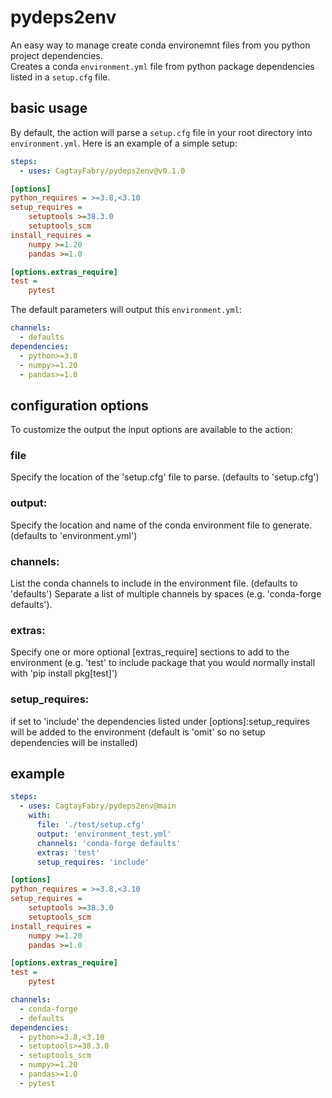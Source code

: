 # pydeps2env

An easy way to manage create conda environemnt files from you python project dependencies.  
Creates a conda `environment.yml` file from python package dependencies listed in a `setup.cfg` file.

## basic usage

By default, the action will parse a `setup.cfg` file in your root directory into `environment.yml`. Here is an example
of a simple setup:

```yaml
steps:
  - uses: CagtayFabry/pydeps2env@v0.1.0
```

```cfg
[options]
python_requires = >=3.8,<3.10
setup_requires =
    setuptools >=38.3.0
    setuptools_scm
install_requires =
    numpy >=1.20
    pandas >=1.0

[options.extras_require]
test =
    pytest
```

The default parameters will output this `environment.yml`:

```yaml
channels:
  - defaults
dependencies:
  - python>=3.8
  - numpy>=1.20
  - pandas>=1.0
```

## configuration options

To customize the output the input options are available to the action:

### file

Specify the location of the 'setup.cfg' file to parse. (defaults to 'setup.cfg')

### output:

Specify the location and name of the conda environment file to generate. (defaults to 'environment.yml')

### channels:

List the conda channels to include in the environment file. (defaults to 'defaults')
Separate a list of multiple channels by spaces (e.g. 'conda-forge defaults').

### extras:

Specify one or more optional [extras_require] sections to add to the environment (e.g. 'test' to include package that
you would normally install with 'pip install pkg[test]')

### setup_requires:

if set to 'include' the dependencies listed under [options]:setup_requires will be added to the environment (default
is 'omit' so no setup dependencies will be installed)

## example

```yaml
steps:
  - uses: CagtayFabry/pydeps2env@main
    with:
      file: './test/setup.cfg'
      output: 'environment_test.yml'
      channels: 'conda-forge defaults'
      extras: 'test'
      setup_requires: 'include'
```

```cfg
[options]
python_requires = >=3.8,<3.10
setup_requires =
    setuptools >=38.3.0
    setuptools_scm
install_requires =
    numpy >=1.20
    pandas >=1.0

[options.extras_require]
test =
    pytest
```

```yaml
channels:
  - conda-forge
  - defaults
dependencies:
  - python>=3.8,<3.10
  - setuptools>=38.3.0
  - setuptools_scm
  - numpy>=1.20
  - pandas>=1.0
  - pytest
```
